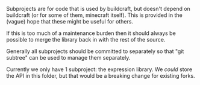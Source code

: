 Subprojects are for code that is used by buildcraft, but doesn't depend on buildcraft (or for some of them, minecraft itself). This is provided in the (vague) hope that these might be useful for others.

If this is too much of a maintenance burden then it should always be possible to merge the library back in with the rest of the source.

Generally all subprojects should be committed to separately so that "git subtree" can be used to manage them separately.

Currently we only have 1 subproject: the expression library. We *could* store the API in this folder, but that would be a breaking change for existing forks.
